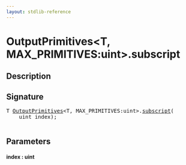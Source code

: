 ```yaml
---
layout: stdlib-reference
---
```


# OutputPrimitives\<T, MAX\_PRIMITIVES:uint\>\.subscript

## Description





## Signature 

<pre>
T <a href="/stdlib-reference/types/OutputPrimitives/index" class="code_type">OutputPrimitives</a>&lt;T, MAX_PRIMITIVES:<span class="code_keyword">uint</span>&gt;.<a href="/stdlib-reference/types/OutputPrimitives/subscript">subscript</a>(
    <span class="code_keyword">uint</span> <span class='code_param'>index</span>);

</pre>

## Parameters

#### index  : uint

